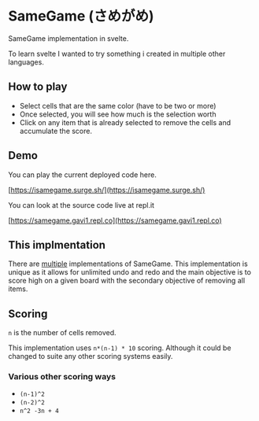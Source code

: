 # SameGame (さめがめ)

SameGame implementation in svelte.

To learn svelte I wanted to try something i created in multiple other languages. 

## How to play

- Select cells that are the same color (have to be two or more)
- Once selected, you will see how much is the selection worth
- Click on any item that is already selected to remove the cells and accumulate the score.

## Demo
You can play the current deployed code here.

[https://isamegame.surge.sh/](https://isamegame.surge.sh/)

You can look at the source code live at repl.it

[https://samegame.gavi1.repl.co](https://samegame.gavi1.repl.co)


## This implmentation

There are [multiple](https://en.wikipedia.org/wiki/SameGame) implementations of SameGame. This implementation is unique as it allows for unlimited undo and redo and the main objective is to score high on a given board with the secondary objective of removing all items.


## Scoring

`n` is the number of cells removed.

This implementation uses `n*(n-1) * 10` scoring. Although it could be changed to suite any other scoring systems easily.

### Various other scoring ways

- `(n-1)^2`
- `(n-2)^2`
- `n^2 -3n + 4` 

